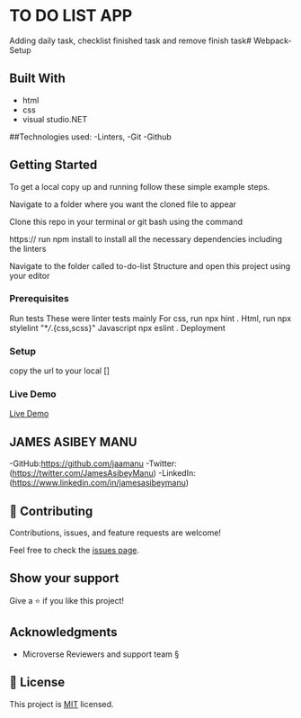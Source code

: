 # TO DO LIST APP

Adding daily task, checklist finished task and remove finish task# Webpack-Setup

## Built With

- html 
- css
- visual studio.NET

##Technologies used: 
-Linters, 
-Git
-Github

## Getting Started

To get a local copy up and running follow these simple example steps.

Navigate to a folder where you want the cloned file to appear

Clone this repo in your terminal or git bash using the command

https://
run npm install to install all the necessary dependencies including the linters

Navigate to the folder called to-do-list Structure and open this project using your editor

### Prerequisites
Run tests
These were linter tests mainly
For css, run npx hint .
Html, run npx stylelint "\*_/_.{css,scss}"
Javascript npx eslint .
Deployment


### Setup
copy the url to your local []

### Live Demo 
[Live Demo](https://jaamanu.github.io/TO-DO-LIST-WEBAPP/dist/)

## JAMES ASIBEY MANU

-GitHub:https://github.com/jaamanu
-Twitter:(https://twitter.com/JamesAsibeyManu)
-LinkedIn:(https://www.linkedin.com/in/jamesasibeymanu)
## 🤝 Contributing

Contributions, issues, and feature requests are welcome!

Feel free to check the [issues page](../../issues/).

## Show your support

Give a ⭐️ if you like this project!

## Acknowledgments
- Microverse Reviewers and support team §

## 📝 License

This project is [MIT](./LICENSE) licensed.
